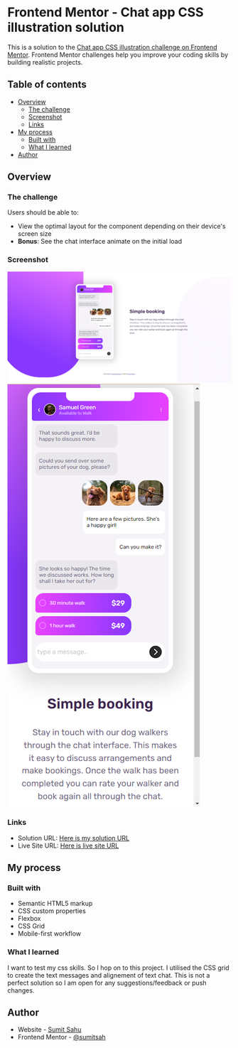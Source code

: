 # Frontend Mentor - Chat app CSS illustration solution

This is a solution to the [Chat app CSS illustration challenge on Frontend Mentor](https://www.frontendmentor.io/challenges/chat-app-css-illustration-O5auMkFqY). Frontend Mentor challenges help you improve your coding skills by building realistic projects. 

## Table of contents

- [Overview](#overview)
  - [The challenge](#the-challenge)
  - [Screenshot](#screenshot)
  - [Links](#links)
- [My process](#my-process)
  - [Built with](#built-with)
  - [What I learned](#what-i-learned)
- [Author](#author)

## Overview

### The challenge

Users should be able to:

- View the optimal layout for the component depending on their device's screen size
- **Bonus**: See the chat interface animate on the initial load

### Screenshot

![desktop screenshort](./design/implemented-design/desktop-design.png)
![mobile screenshort](./design/implemented-design/mobile-design.png)

### Links

- Solution URL: [Here is my solution URL](https://github.com/sumitsah/chat-app-css-illustration)
- Live Site URL: [Here is live site URL](https://tranquil-starburst-a44527.netlify.app/)

## My process

### Built with

- Semantic HTML5 markup
- CSS custom properties
- Flexbox
- CSS Grid
- Mobile-first workflow

### What I learned

I want to test my css skills. So I hop on to this project. I utilised the CSS grid to create the text messages and alignement of text chat. This is not a perfect solution so I am open for any suggestions/feedback or push changes.  

## Author

- Website - [Sumit Sahu](https://www.linkedin.com/in/sumit-sahu-29064377/)
- Frontend Mentor - [@sumitsah](https://www.frontendmentor.io/profile/sumitsah)


<!-- 
/* Box sizing rules */
*,
*::before,
*::after {
  box-sizing: border-box;
}

/* Prevent font size inflation */
html {
  -moz-text-size-adjust: none;
  -webkit-text-size-adjust: none;
  text-size-adjust: none;
}

/* Remove default margin in favour of better control in authored CSS */
body, h1, h2, h3, h4, p,
figure, blockquote, dl, dd {
  margin-block-end: 0;
}

/* Remove list styles on ul, ol elements with a list role, which suggests default styling will be removed */
ul[role='list'],
ol[role='list'] {
  list-style: none;
}

/* Set core body defaults */
body {
  min-height: 100vh;
  line-height: 1.5;
}

/* Set shorter line heights on headings and interactive elements */
h1, h2, h3, h4,
button, input, label {
  line-height: 1.1;
}

/* Balance text wrapping on headings */
h1, h2,
h3, h4 {
  text-wrap: balance;
}

/* A elements that don't have a class get default styles */
a:not([class]) {
  text-decoration-skip-ink: auto;
  color: currentColor;
}

/* Make images easier to work with */
img,
picture {
  max-width: 100%;
  display: block;
}

/* Inherit fonts for inputs and buttons */
input, button,
textarea, select {
  font-family: inherit;
  font-size: inherit;
}

/* Make sure textareas without a rows attribute are not tiny */
textarea:not([rows]) {
  min-height: 10em;
}

/* Anything that has been anchored to should have extra scroll margin */
:target {
  scroll-margin-block: 5ex;
}


 -->
